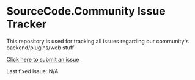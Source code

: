 # SourceCode.Community Issue Tracker
This repository is used for tracking all issues regarding our community's backend/plugins/web stuff

[Click here to submit an issue](https://github.com/meev/SourceCode/issues/new)

Last fixed issue: N/A
